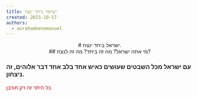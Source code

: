 ```yaml
---
title: ישראל ביחד ינצח
created: 2023-10-17
authors:
  - avrahambenemanuel
---
```

<center># ישראל ביחד ינצח.</center>

<center>## מי אתה ישראל?
מה זה ביחד?
מה זה לנצח?</center>

### עם ישראל מכל השבטים שעושים כאיש אחד בלב אחד דבר אלוהים, זה ניצחון.<center></center>

<font color="#c00000">כל היתר זה רק חורבן.</font><center></center>